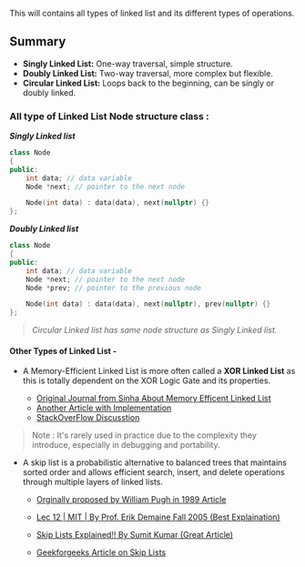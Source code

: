 This will contains all types of linked list and its different types of operations.

## Summary

- **Singly Linked List:** One-way traversal, simple structure.
- **Doubly Linked List:** Two-way traversal, more complex but flexible.
- **Circular Linked List:** Loops back to the beginning, can be singly or doubly linked.

### All type of Linked List Node structure class :

**_Singly Linked list_** 

``` C++
class Node
{
public:
    int data; // data variable
    Node *next; // pointer to the next node

    Node(int data) : data(data), next(nullptr) {}
};

```
**_Doubly Linked list_**

``` C++
class Node
{
public:
    int data; // data variable
    Node *next; // pointer to the next node
    Node *prev; // pointer to the previous node 

    Node(int data) : data(data), next(nullptr), prev(nullptr) {}
};
```
> _Circular Linked list has same node structure as Singly Linked list._

#### Other Types of Linked List - 

- A Memory-Efficient Linked List is more often called a **XOR Linked List** as this is totally dependent on the XOR Logic Gate and its properties.

    - [Original Journal from Sinha About Memory Efficent Linked List](https://www.linuxjournal.com/article/6828?page=0,1)
    - [Another Article with Implementation](https://cybercruddotnet.wordpress.com/2012/07/04/complicating-things-with-xor-linked-lists/)
    - [StackOverFlow Discusstion](https://stackoverflow.com/questions/35841620/what-is-a-memory-efficient-doubly-linked-list-in-c)
    
> Note : It's rarely used in practice due to the complexity they introduce, especially in debugging and portability.

- A skip list is a probabilistic alternative to balanced trees that maintains sorted order and allows efficient search, insert, and delete operations through multiple layers of linked lists.

    - [Orginally proposed by William Pugh in 1989 Article](https://15721.courses.cs.cmu.edu/spring2018/papers/08-oltpindexes1/pugh-skiplists-cacm1990.pdf)
    
    - [Lec 12 | MIT | By Prof. Erik Demaine Fall 2005 (Best Explaination)](https://www.youtube.com/watch?v=kBwUoWpeH_Q)

    - [Skip Lists Explained!! By Sumit Kumar (Great Article)](https://blog.reachsumit.com/posts/2020/07/skip-list/#conclusion)

    - [Geekforgeeks Article on Skip Lists](https://www.geeksforgeeks.org/skip-list/?ref=lbp)
